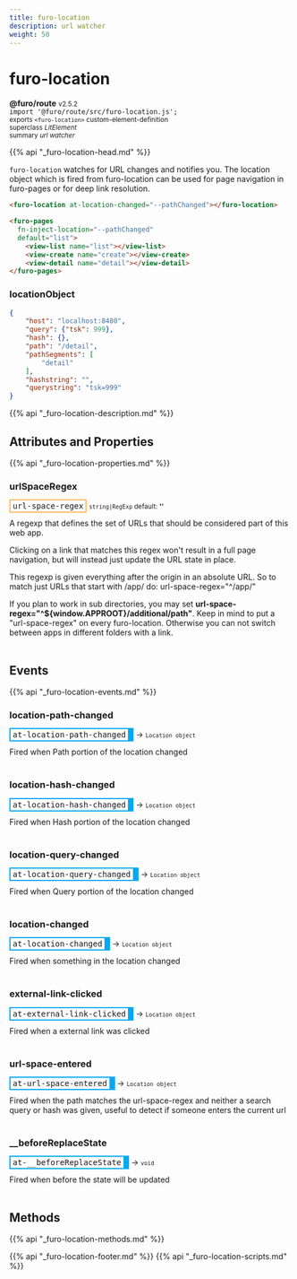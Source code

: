```yaml
---
title: furo-location
description: url watcher
weight: 50
---
```


# furo-location
**@furo/route** <small>v2.5.2</small>
<br>`import '@furo/route/src/furo-location.js';`<small>
<br>exports `<furo-location>` custom-element-definition
<br>superclass *LitElement*</small>
<br><small>summary *url watcher*</small>

{{% api "_furo-location-head.md" %}}

`furo-location` watches for URL changes and notifies you. The location object which is fired from furo-location can be used
 for page navigation in furo-pages or for deep link resolution.


```html
<furo-location at-location-changed="--pathChanged"></furo-location>

<furo-pages
  fn-inject-location="--pathChanged"
  default="list">
    <view-list name="list"></view-list>
    <view-create name="create"></view-create>
    <view-detail name="detail"></view-detail>
</furo-pages>
```


### locationObject
```json
{
    "host": "localhost:8480",
    "query": {"tsk": 999},
    "hash": {},
    "path": "/detail",
    "pathSegments": [
        "detail"
    ],
    "hashstring": "",
    "querystring": "tsk=999"
}
```

{{% api "_furo-location-description.md" %}}


## Attributes and Properties
{{% api "_furo-location-properties.md" %}}








### **urlSpaceRegex**

<span  style="border-width:2px; border-style: solid;border-color:  rgb(255, 182, 91);font-family:monospace; padding:2px 4px;">url-space-regex</span>
<small>`string|RegExp` default: **&#39;&#39;**</small>

A regexp that defines the set of URLs that should be considered part
of this web app.

Clicking on a link that matches this regex won't result in a full page
navigation, but will instead just update the URL state in place.

This regexp is given everything after the origin in an absolute
URL. So to match just URLs that start with /app/ do:
    url-space-regex="^/app/"

If you plan to work in sub directories, you may set **url-space-regex="^${window.APPROOT}/additional/path"**.
Keep in mind to put a "url-space-regex" on every furo-location. Otherwise you can not switch between apps in different
folders with a link.
<br><br>
## Events
{{% api "_furo-location-events.md" %}}

### **location-path-changed**
<span  style="border-width:2px 10px 2px 2px; border-style: solid;border-color:  rgb(2, 168, 244);font-family:monospace; padding:2px 4px;">at-location-path-changed</span>
→ <small>`Location object`</small>

 Fired when Path portion of the location changed
<br><br>
### **location-hash-changed**
<span  style="border-width:2px 10px 2px 2px; border-style: solid;border-color:  rgb(2, 168, 244);font-family:monospace; padding:2px 4px;">at-location-hash-changed</span>
→ <small>`Location object`</small>

 Fired when Hash portion of the location changed
<br><br>
### **location-query-changed**
<span  style="border-width:2px 10px 2px 2px; border-style: solid;border-color:  rgb(2, 168, 244);font-family:monospace; padding:2px 4px;">at-location-query-changed</span>
→ <small>`Location object`</small>

 Fired when Query portion of the location changed
<br><br>
### **location-changed**
<span  style="border-width:2px 10px 2px 2px; border-style: solid;border-color:  rgb(2, 168, 244);font-family:monospace; padding:2px 4px;">at-location-changed</span>
→ <small>`Location object`</small>

 Fired when something in the location changed
<br><br>
### **external-link-clicked**
<span  style="border-width:2px 10px 2px 2px; border-style: solid;border-color:  rgb(2, 168, 244);font-family:monospace; padding:2px 4px;">at-external-link-clicked</span>
→ <small>`Location object`</small>

 Fired when a external link was clicked
<br><br>
### **url-space-entered**
<span  style="border-width:2px 10px 2px 2px; border-style: solid;border-color:  rgb(2, 168, 244);font-family:monospace; padding:2px 4px;">at-url-space-entered</span>
→ <small>`Location object`</small>

 Fired when the path matches the url-space-regex and neither a search query or hash was given, useful to detect if someone enters the current url
<br><br>
### **__beforeReplaceState**
<span  style="border-width:2px 10px 2px 2px; border-style: solid;border-color:  rgb(2, 168, 244);font-family:monospace; padding:2px 4px;">at-__beforeReplaceState</span>
→ <small>`void`</small>

 Fired when before the state will be updated
<br><br>

## Methods
{{% api "_furo-location-methods.md" %}}











{{% api "_furo-location-footer.md" %}}
{{% api "_furo-location-scripts.md" %}}
